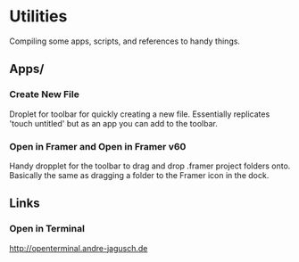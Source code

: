 # Utilities

Compiling some apps, scripts, and references to handy things.

## Apps/

### Create New File

Droplet for toolbar for quickly creating a new file. Essentially replicates 'touch untitled' but as an app you can add to the toolbar.

### Open in Framer and Open in Framer v60

Handy dropplet for the toolbar to drag and drop .framer project folders onto. Basically the same as dragging a folder to the Framer icon in the dock.

## Links

### Open in Terminal

http://openterminal.andre-jagusch.de
